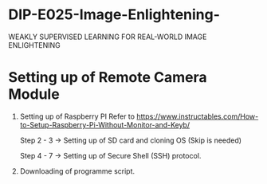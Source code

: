 # DIP-E025-Image-Enlightening-
WEAKLY SUPERVISED LEARNING FOR REAL-WORLD IMAGE ENLIGHTENING 

# Setting up of Remote Camera Module
1.   Setting up of Raspberry PI
Refer to https://www.instructables.com/How-to-Setup-Raspberry-Pi-Without-Monitor-and-Keyb/

     Step 2 - 3 -> Setting up of SD card and cloning OS (Skip is needed)
     
     Step 4 - 7 -> Setting up of Secure Shell (SSH) protocol.

2. Downloading of programme script. 
  
